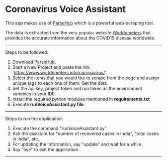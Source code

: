 # Coronavirus Voice Assistant

This app makes use of [ParseHub](https://www.parsehub.com/) which is a powerful web-scraping tool.

The data is extracted from the very popular website [Worldometers](https://www.worldometers.info/coronavirus/) that provides the accurate information about the COVID19 disease worldwide.

---

Steps to be followed:

1. Download [ParseHub](https://www.parsehub.com/quickstart).
2. Start a New Project and paste the link 'https://www.worldometers.info/coronavirus/'.
3. Select the items that you would like to scrape from the page and assign unique tags to each one of them. Get the data.
4. Set the api key, project token and run token as the environment variables in your IDE.
5. Install the required python modules mentioned in **requirements.txt**
6. Execute **runVoiceAssistant.py file**

---

Steps to run the application:

1. Execute the command "runVoiceAssistant.py"
2. Ask the assistant for "number of recovered cases in India", "total cases in India", etc.
3. For updating the information, say "update" and wait for a while.
4. Say "bye" to exit the application.

---


